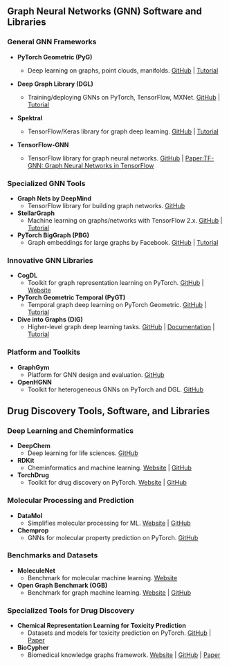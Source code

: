 ## Graph Neural Networks (GNN) Software and Libraries

### **General GNN Frameworks**
- **PyTorch Geometric (PyG)**
  - Deep learning on graphs, point clouds, manifolds. [GitHub](https://github.com/rusty1s/pytorch_geometric) | [Tutorial](https://pytorch-geometric.readthedocs.io/en/latest/index.html)
- **Deep Graph Library (DGL)**
  - Training/deploying GNNs on PyTorch, TensorFlow, MXNet. [GitHub](https://github.com/dmlc/dgl) | [Tutorial](https://docs.dgl.ai/en/latest/tutorials/index.html)
- **Spektral**
  - TensorFlow/Keras library for graph deep learning. [GitHub](https://github.com/danielegrattarola/spektral) | [Tutorial](https://graphneural.network/)

- **TensorFlow-GNN**
  - TensorFlow library for graph neural networks. [GitHub](https://github.com/tensorflow/gnn) | [Paper:TF-GNN: Graph Neural Networks in TensorFlow](https://arxiv.org/abs/2207.03522)

### **Specialized GNN Tools**
- **Graph Nets by DeepMind**
  - TensorFlow library for building graph networks. [GitHub](https://github.com/deepmind/graph_nets)
- **StellarGraph**
  - Machine learning on graphs/networks with TensorFlow 2.x. [GitHub](https://github.com/stellargraph/stellargraph) | [Tutorial](https://stellargraph.readthedocs.io/en/stable/README.html)
- **PyTorch BigGraph (PBG)**
  - Graph embeddings for large graphs by Facebook. [GitHub](https://github.com/facebookresearch/PyTorch-BigGraph) | [Tutorial](https://pytorchbiggraph.readthedocs.io/en/latest/)

### **Innovative GNN Libraries**
- **CogDL**
  - Toolkit for graph representation learning on PyTorch. [GitHub](https://github.com/THUDM/cogdl) | [Website](https://cogdl.ai/)
- **PyTorch Geometric Temporal (PyGT)**
  - Temporal graph deep learning on PyTorch Geometric. [GitHub](https://github.com/benedekrozemberczki/pytorch_geometric_temporal) | [Tutorial](https://pytorch-geometric-temporal.readthedocs.io/en/latest/index.html)
- **Dive into Graphs (DIG)**
  - Higher-level graph deep learning tasks. [GitHub](https://github.com/divelab/DIG) | [Documentation](https://diveintographs.readthedocs.io/en/latest/) | [Tutorial](https://diveintographs.readthedocs.io/en/latest/tutorial.html)

### **Platform and Toolkits**
- **GraphGym**
  - Platform for GNN design and evaluation. [GitHub](https://github.com/snap-stanford/GraphGym)
- **OpenHGNN**
  - Toolkit for heterogeneous GNNs on PyTorch and DGL. [GitHub](https://github.com/BUPT-GAMMA/OpenHGNN)

## **Drug Discovery Tools, Software, and Libraries**

### **Deep Learning and Cheminformatics**
- **DeepChem**
  - Deep learning for life sciences. [GitHub](https://github.com/deepchem/deepchem)
- **RDKit**
  - Cheminformatics and machine learning. [Website](https://www.rdkit.org/) | [GitHub](https://github.com/rdkit/rdkit)
- **TorchDrug**
  - Toolkit for drug discovery on PyTorch. [Website](https://torchdrug.ai/) | [GitHub](https://github.com/DeepGraphLearning/torchdrug/)

### **Molecular Processing and Prediction**
- **DataMol**
  - Simplifies molecular processing for ML. [Website](https://datamol.io/) | [GitHub](https://github.com/datamol-io/datamol)
- **Chemprop**
  - GNNs for molecular property prediction on PyTorch. [GitHub](https://github.com/chemprop/chemprop)

### **Benchmarks and Datasets**
- **MoleculeNet**
  - Benchmark for molecular machine learning. [Website](http://moleculenet.org/)
- **Open Graph Benchmark (OGB)**
  - Benchmark for graph machine learning. [Website](https://ogb.stanford.edu/) | [GitHub](https://github.com/snap-stanford/ogb)

### **Specialized Tools for Drug Discovery**
- **Chemical Representation Learning for Toxicity Prediction**
  - Datasets and models for toxicity prediction on PyTorch. [GitHub](https://github.com/PaccMann/chemical_representation_learning_for_toxicity_prediction) | [Paper](https://pubs.rsc.org/en/content/articlelanding/2023/dd/d2dd00099g)
- **BioCypher**
  - Biomedical knowledge graphs framework. [Website](https://biocypher.org/) | [GitHub](https://github.com/biocypher) | [Paper](https://www.nature.com/articles/s41587-023-01848-y)
